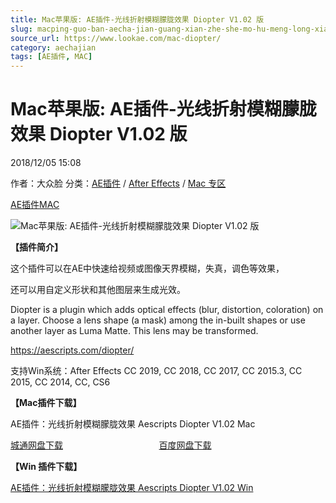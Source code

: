 ```yaml
---
title: Mac苹果版: AE插件-光线折射模糊朦胧效果 Diopter V1.02 版
slug: macping-guo-ban-aecha-jian-guang-xian-zhe-she-mo-hu-meng-long-xiao-guo-diopter-v1-02-ban
source_url: https://www.lookae.com/mac-diopter/
category: aechajian
tags: [AE插件, MAC]
---
```

# Mac苹果版: AE插件-光线折射模糊朦胧效果 Diopter V1.02 版

2018/12/05 15:08

作者：大众脸
分类：[AE插件](https://www.lookae.com/after-effects/aechajian/) / [After Effects](https://www.lookae.com/after-effects/) / [Mac 专区](https://www.lookae.com/mac-osx/)

[AE插件](https://www.lookae.com/tag/ae%e6%8f%92%e4%bb%b6/)[MAC](https://www.lookae.com/tag/mac/)

![Mac苹果版: AE插件-光线折射模糊朦胧效果 Diopter V1.02 版](https://www.lookae.com/wp-content/uploads/2018/07/Diopter-.jpg "Mac苹果版: AE插件-光线折射模糊朦胧效果 Diopter V1.02 版-LookAE.com")

[](https://cloud.video.taobao.com//play/u/705956171/p/1/e/6/t/1/50214028960.mp4?_=1")

**【插件简介】**

这个插件可以在AE中快速给视频或图像天界模糊，失真，调色等效果，

还可以用自定义形状和其他图层来生成光效。

Diopter is a plugin which adds optical effects (blur, distortion, coloration) on a layer. Choose a lens shape (a mask) among the in-built shapes or use another layer as Luma Matte. This lens may be transformed.

https://aescripts.com/diopter/

支持Win系统：After Effects CC 2019, CC 2018, CC 2017, CC 2015.3, CC 2015, CC 2014, CC, CS6

**【Mac插件下载】**

AE插件：光线折射模糊朦胧效果 Aescripts Diopter V1.02 Mac

[城通网盘下载](https://lookae.ctfile.com/fs/680462-323163702)                                       [百度网盘下载](https://pan.baidu.com/s/1MBFLx5qjZxt0Mrqi-E3bVg)

**【Win 插件下载】**

[AE插件：光线折射模糊朦胧效果 Aescripts Diopter V1.02 Win](https://www.lookae.com/diopter-102/)
